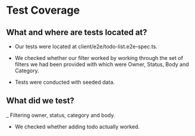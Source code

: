 # Test Coverage

## What and where are tests located at?

- Our tests were located at client/e2e/todo-list.e2e-spec.ts.

- We checked whether our filter worked by working through the set of filters we had been provided with which were Owner, Status, Body and Category.

- Tests were conducted with seeded data.

## What did we test?

_ Filtering owner, status, category and body.

- We checked whether adding todo actually worked.
